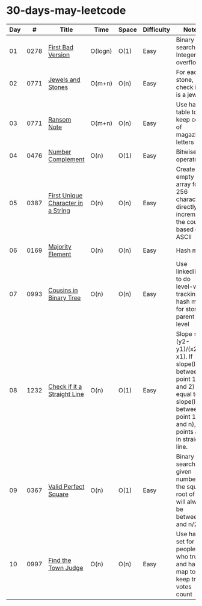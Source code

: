 # 30-days-may-leetcode

|  Day  |  #    | Title               |  Time           |  Space           | Difficulty           | Notes                  | 
|-------|-------|-------------------- | --------------- | -----------------| ---------------   | --------------------------|
| 01 | 0278  |[First Bad Version](https://leetcode.com/problems/first-bad-version/)|O(logn)|O(1) |Easy| Binary search, Integer overflow            |
| 02 | 0771  |[Jewels and Stones](https://leetcode.com/problems/jewels-and-stones/)|O(m+n)  |O(n) |Easy| For each stone, check if it is a jewel.  |
| 03 | 0771  |[Ransom Note](https://leetcode.com/problems/jewels-and-stones/)|O(m+n)  |O(n) |Easy| Use hash table to keep count of magazine letters |
| 04 | 0476  |[Number Complement](https://leetcode.com/problems/number-complement/)|O(n)  |O(1) |Easy| Bitwise operators |
| 05 | 0387  |[First Unique Character in a String](https://leetcode.com/problems/first-unique-character-in-a-string/)|O(n)  |O(n) |Easy| Create an empty array for 256 characters, directly increment the count based on ASCII |
| 06 | 0169  |[Majority Element](https://leetcode.com/problems/majority-element/solution/)|O(n)  |O(n) |Easy| Hash map |
| 07 | 0993  |[Cousins in Binary Tree](https://leetcode.com/problems/cousins-in-binary-tree/)|O(n)  |O(n) |Easy| Use linkedlist to do level-wise tracking, 2 hash maps for storing parent and level|
| 08 | 1232  |[Check if it a Straight Line](https://leetcode.com/problems/check-if-it-is-a-straight-line/)|O(n)  |O(1) |Easy| Slope = (y2-y1)/(x2-x1). If slope(line between point 1 and 2) is equal to slope(line between point 1 and n), points are in straight line. |
| 09 | 0367  |[Valid Perfect Square](https://leetcode.com/problems/valid-perfect-square/)|O(n)  |O(1) |Easy| Binary search, For given number n, the squre root of n will always be between n and n/2 |
| 10 | 0997  |[Find the Town Judge](https://leetcode.com/problems/find-the-town-judge/)|O(n)  |O(n) |Easy| Use hash set for people who trust and hash map to keep trust votes count|

